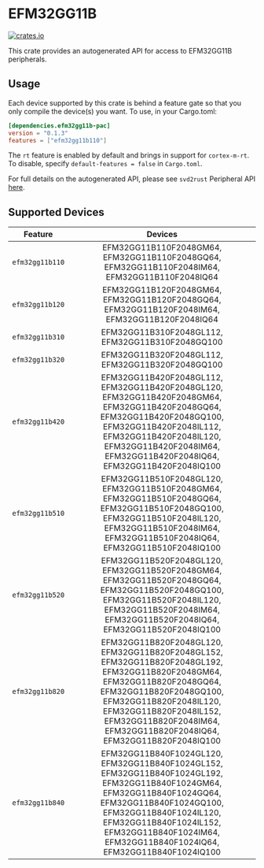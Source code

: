 # EFM32GG11B
    
[![crates.io](https://img.shields.io/crates/v/efm32gg11b-pac?label=efm32gg11b)](https://crates.io/crates/efm32gg11b-pac)

This crate provides an autogenerated API for access to EFM32GG11B peripherals.

## Usage

Each device supported by this crate is behind a feature gate so that you only
compile the device(s) you want. To use, in your Cargo.toml:

```toml
[dependencies.efm32gg11b-pac]
version = "0.1.3"
features = ["efm32gg11b110"]
```

The `rt` feature is enabled by default and brings in support for `cortex-m-rt`.
To disable, specify `default-features = false` in `Cargo.toml`.

For full details on the autogenerated API, please see `svd2rust` Peripheral API [here].

[here]: https://docs.rs/svd2rust/0.28.0/svd2rust/#peripheral-api

## Supported Devices
| Feature | Devices |
|:-----:|:-------:|
|`efm32gg11b110`|EFM32GG11B110F2048GM64, EFM32GG11B110F2048GQ64, EFM32GG11B110F2048IM64, EFM32GG11B110F2048IQ64|
|`efm32gg11b120`|EFM32GG11B120F2048GM64, EFM32GG11B120F2048GQ64, EFM32GG11B120F2048IM64, EFM32GG11B120F2048IQ64|
|`efm32gg11b310`|EFM32GG11B310F2048GL112, EFM32GG11B310F2048GQ100|
|`efm32gg11b320`|EFM32GG11B320F2048GL112, EFM32GG11B320F2048GQ100|
|`efm32gg11b420`|EFM32GG11B420F2048GL112, EFM32GG11B420F2048GL120, EFM32GG11B420F2048GM64, EFM32GG11B420F2048GQ64, EFM32GG11B420F2048GQ100, EFM32GG11B420F2048IL112, EFM32GG11B420F2048IL120, EFM32GG11B420F2048IM64, EFM32GG11B420F2048IQ64, EFM32GG11B420F2048IQ100|
|`efm32gg11b510`|EFM32GG11B510F2048GL120, EFM32GG11B510F2048GM64, EFM32GG11B510F2048GQ64, EFM32GG11B510F2048GQ100, EFM32GG11B510F2048IL120, EFM32GG11B510F2048IM64, EFM32GG11B510F2048IQ64, EFM32GG11B510F2048IQ100|
|`efm32gg11b520`|EFM32GG11B520F2048GL120, EFM32GG11B520F2048GM64, EFM32GG11B520F2048GQ64, EFM32GG11B520F2048GQ100, EFM32GG11B520F2048IL120, EFM32GG11B520F2048IM64, EFM32GG11B520F2048IQ64, EFM32GG11B520F2048IQ100|
|`efm32gg11b820`|EFM32GG11B820F2048GL120, EFM32GG11B820F2048GL152, EFM32GG11B820F2048GL192, EFM32GG11B820F2048GM64, EFM32GG11B820F2048GQ64, EFM32GG11B820F2048GQ100, EFM32GG11B820F2048IL120, EFM32GG11B820F2048IL152, EFM32GG11B820F2048IM64, EFM32GG11B820F2048IQ64, EFM32GG11B820F2048IQ100|
|`efm32gg11b840`|EFM32GG11B840F1024GL120, EFM32GG11B840F1024GL152, EFM32GG11B840F1024GL192, EFM32GG11B840F1024GM64, EFM32GG11B840F1024GQ64, EFM32GG11B840F1024GQ100, EFM32GG11B840F1024IL120, EFM32GG11B840F1024IL152, EFM32GG11B840F1024IM64, EFM32GG11B840F1024IQ64, EFM32GG11B840F1024IQ100|
